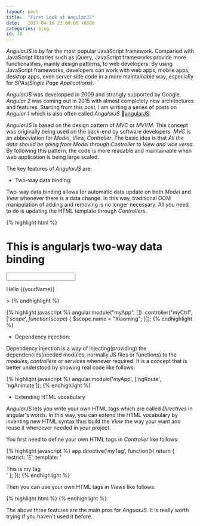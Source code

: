 ```yaml
---
layout: post
title:  "First Look at AngularJS"
date:   2017-04-16 23:00:00 +0800
categories: blog
id: 30
---
```

*AngularJS* is by far the most popular JavaScript framework. Comparied with JavaScript libraries such as jQuery, JavaScript frameworks provide more functionalities, mainly design patterns, to web developers. By using JavaScript frameworks, developers can work with web apps, mobile apps, desktop apps, even server side code in a more maintainable way, especially for *SPAs(Single Page Applications)*. 

*AngularJS* was developped in 2009 and strongly supported by Google. *Angular 2* was coming out in 2015 with almost completely new architectures and features. Starting from this post, I am writing a series of posts on *Angular 1* which is also often called *AngularJS* :link:[angularJS][angularJS].

*AngularJS* is based on the design pattern of *MVC* or *MVVM*. This concept was originally being used on the back-end by software developers. *MVC* is an abbreviation for *Model, View, Controller*. The basic idea is that *All the data should be going from Model through Controller to View and vice versa*. By following this pattern, the code is more readable and maintainable when web application is being large scaled.

The key features of *AngularJS* are:

* Two-way data binding:

Two-way data binding allows for automatic data update on both *Model* and *View* whenever there is a data change. In this way, traditional DOM manipulation of adding and removing is no longer necessary. All you need to do is updating the HTML template through *Controllers*.

{% highlight html %}
<!DOCTYPE html>
<html lang="en" ng-app="myApp">
<head>
  <meta charset="UTF-8">
  <title>angularjs</title>
</head>
<body ng-controller="myCtrl">
  <h1>This is angularjs two-way data binding</h1>
  <input type="text" ng-model="yourName">
  <p>
    Hello  {{yourName}}
  </p>
  <script src="lib/angular.min.js"></script>
  <script src="js/app.js"></script>
</body>
</html>>
{% endhighlight %}

{% highlight javascript %}
angular.module("myApp", [])
       .controller("myCtrl", ['$scope', function($scope) {
          $scope.name = "Xiaoming";
       }]);
{% endhighlight %}
* Dependency injection:

Dependency injection is a way of injecting(providing) the dependencies(needed modules, normally JS files or functions) to the *modules*, *controllers* or *services* whenever required. It is a concept that is better understood by showing real code like follows:

{% highlight javascript %}
angular.module('myApp', ['ngRoute', 'ngAnimate']);
{% endhighlight %}


* Extending HTML vocabulary

*AngularJS* lets you write your own HTML tags which are called *Directives* in angular's words. In this way, you can extend the HTML vocabulary by inventing new HTML syntax thus build the *View* the way your want and reuse it whereever needed in your project.

You first need to define your own HTML tags in *Controller* like follows:

{% highlight javascript %}
app.directive('myTag', function(){
    return {
      restrict: 'E',
      template: '<div>This is my tag</div>'
    };
});
{% endhighlight %}

Then you can use your own HTML tags in *Views* like follows:

{% highlight html %}
<my-tag></my-tag>
{% endhighlight %}

The above three features are the main pros for *AnguarJS*. It is really worth trying if you haven't used it before.

[angularJS]:https://angularjs.org/